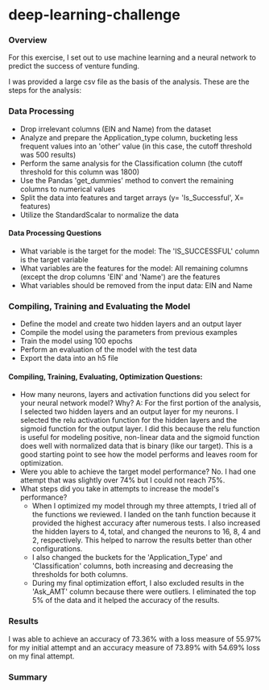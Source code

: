 # deep-learning-challenge

### Overview
For this exercise, I set out to use machine learning and a neural network to predict the success of venture funding. 

I was provided a large csv file as the basis of the analysis. These are the steps for the analysis:

### Data Processing
- Drop irrelevant columns (EIN and Name) from the dataset
- Analyze and prepare the Application_type column, bucketing less frequent values into an 'other' value (in this case, the cutoff threshold was 500 results)
- Perform the same analysis for the Classification column (the cutoff threshold for this column was 1800)
- Use the Pandas 'get_dummies' method to convert the remaining columns to numerical values
- Split the data into features and target arrays (y= 'Is_Successful', X= features)
- Utilize the StandardScalar to normalize the data

#### Data Processing Questions
- What variable is the target for the model: The 'IS_SUCCESSFUL' column is the target variable
- What variables are the features for the model: All remaining columns (except the drop columns 'EIN' and 'Name') are the features
- What variables should be removed from the input data: EIN and Name

### Compiling, Training and Evaluating the Model
- Define the model and create two hidden layers and an output layer
- Compile the model using the parameters from previous examples
- Train the model using 100 epochs
- Perform an evaluation of the model with the test data
- Export the data into an h5 file

#### Compiling, Training, Evaluating, Optimization Questions:
- How many neurons, layers and activation functions did you select for your neural network model? Why? A: For the first portion of the analysis, I selected two hidden layers and an output layer for my neurons. I selected the relu activation function for the hidden layers and the sigmoid function for the output layer. I did this because the relu function is useful for modeling positive, non-linear data and the sigmoid function does well with normalized data that is binary (like our target). This is a good starting point to see how the model performs and leaves room for optimization.
- Were you able to achieve the target model performance? No. I had one attempt that was slightly over 74% but I could not reach 75%. 
- What steps did you take in attempts to increase the model's performance?
  - When I optimized my model through my three attempts, I tried all of the functions we reviewed. I landed on the tanh function because it provided the highest accuracy after numerous tests. I also increased the hidden layers to 4, total, and changed the neurons to 16, 8, 4 and 2, respectively. This helped to narrow the results better than other configurations.
  - I also changed the buckets for the 'Application_Type' and 'Classification' columns, both increasing and decreasing the thresholds for both columns. 
  - During my final optimization effort, I also excluded results in the 'Ask_AMT' column because there were outliers. I eliminated the top 5% of the data and it helped the accuracy of the results. 

### Results
I was able to achieve an accuracy of 73.36% with a loss measure of 55.97% for my initial attempt and an accuracy measure of 73.89% with 54.69% loss on my final attempt. 

### Summary

